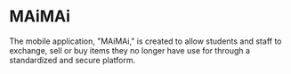 # MAiMAi
The mobile application, "MAiMAi," is created to allow students and staff to exchange, sell or buy items they no longer have use for through a standardized and secure platform. 
